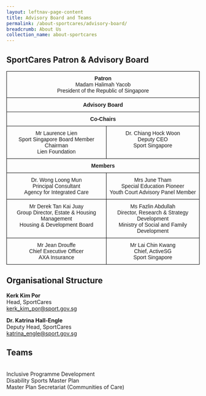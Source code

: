 ```yaml
---
layout: leftnav-page-content
title: Advisory Board and Teams
permalink: /about-sportcares/advisory-board/
breadcrumb: About Us
collection_name: about-sportcares
---
```


## SportCares Patron & Advisory Board 

<style type="text/css">
.tg  {border-collapse:collapse;border-spacing:0;}
.tg td{font-family:Arial, sans-serif;font-size:14px;padding:10px 5px;border-style:solid;border-width:1px;overflow:hidden;word-break:normal;border-color:black;}
.tg th{font-family:Arial, sans-serif;font-size:14px;font-weight:normal;padding:10px 5px;border-style:solid;border-width:1px;overflow:hidden;word-break:normal;border-color:black;}
.tg .tg-baqh{text-align:center;vertical-align:top}
.tg .tg-amwm{font-weight:bold;text-align:center;vertical-align:top}
</style>
<table class="tg">
  <tr>
    <th class="tg-baqh" colspan="2"><span style="font-weight:bold">Patron</span><br>Madam Halimah Yacob<br>President of the Republic of Singapore</th>
  </tr>
  <tr>
    <td class="tg-amwm" colspan="2">Advisory Board</td>
  </tr>
  <tr>
    <td class="tg-amwm" colspan="2">Co-Chairs</td>
  </tr>
  <tr>
    <td class="tg-baqh">Mr Laurence Lien<br>Sport Singapore Board Member<br>Chairman<br>Lien Foundation</td>
    <td class="tg-baqh">Dr. Chiang Hock Woon<br>Deputy CEO<br>Sport Singapore</td>
  </tr>
  <tr>
    <td class="tg-amwm" colspan="2">Members</td>
  </tr>
  <tr>
    <td class="tg-baqh">Dr. Wong Loong Mun<br>Principal Consultant<br>Agency for Integrated Care</td>
    <td class="tg-baqh">Mrs June Tham<br>Special Education Pioneer<br>Youth Court Advisory Panel Member</td>
  </tr>
  <tr>
    <td class="tg-baqh">Mr Derek Tan Kai Juay<br>Group Director, Estate &amp; Housing Management<br>Housing &amp; Development Board</td>
    <td class="tg-baqh">Ms Fazlin Abdullah<br>Director, Research &amp; Strategy Development<br>Ministry of Social and Family Development</td>
  </tr>
  <tr>
    <td class="tg-baqh">Mr Jean Drouffe<br>Chief Executive Officer<br>AXA Insurance</td>
    <td class="tg-baqh">Mr Lai Chin Kwang<br>Chief, ActiveSG<br>Sport Singapore</td>
  </tr>
</table>

## Organisational Structure 

<B>Kerk Kim Por</B>
<BR>Head, SportCares 
<BR>kerk_kim_por@sport.gov.sg

<B>Dr. Katrina Hall-Engle</B>
<BR>Deputy Head, SportCares 
<BR>katrina_engle@sport.gov.sg

## Teams
<BR> Inclusive Programme Development
<BR> Disability Sports Master Plan
<BR> Master Plan Secretariat (Communities of Care)

